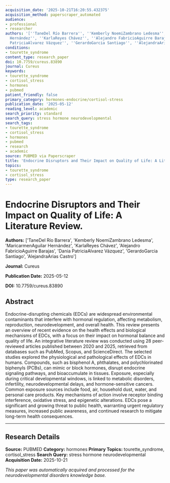 ```yaml
---
acquisition_date: '2025-10-21T16:20:55.432375'
acquisition_method: paperscraper_automated
audience:
- professional
- researcher
authors: '[''TaneDel Río Barrera'', ''Kemberly NoemiZambrano Ledesma'', ''MaricarmenAguilar
  Hernández'', ''KarlaReyes Chávez'', ''Alejandro FabricioAguirre Barajas'', ''Dania
  PatriciaAlvarez Vázquez'', ''GerardoGarcia Santiago'', ''AlejandraArias Castro'']'
conditions:
- tourette_syndrome
content_type: research_paper
doi: 10.7759/cureus.83890
journal: Cureus
keywords:
- tourette_syndrome
- cortisol_stress
- hormones
- pubmed
patient_friendly: false
primary_category: hormones-endocrine/cortisol-stress
publication_date: '2025-05-12'
reading_level: academic
search_priority: standard
search_query: stress hormone neurodevelopmental
search_tags:
- tourette_syndrome
- cortisol_stress
- hormones
- pubmed
- research
- academic
source: PUBMED via Paperscraper
title: 'Endocrine Disruptors and Their Impact on Quality of Life: A Literature Review.'
topics:
- tourette_syndrome
- cortisol_stress
type: research_paper
---
```


# Endocrine Disruptors and Their Impact on Quality of Life: A Literature Review.

**Authors:** ['TaneDel Río Barrera', 'Kemberly NoemiZambrano Ledesma', 'MaricarmenAguilar Hernández', 'KarlaReyes Chávez', 'Alejandro FabricioAguirre Barajas', 'Dania PatriciaAlvarez Vázquez', 'GerardoGarcia Santiago', 'AlejandraArias Castro']

**Journal:** Cureus

**Publication Date:** 2025-05-12

**DOI:** 10.7759/cureus.83890

## Abstract

Endocrine-disrupting chemicals (EDCs) are widespread environmental contaminants that interfere with hormonal regulation, affecting metabolism, reproduction, neurodevelopment, and overall health. This review presents an overview of recent evidence on the health effects and biological mechanisms of EDCs, with a focus on their impact on hormonal balance and quality of life. An integrative literature review was conducted using 28 peer-reviewed articles published between 2020 and 2025, retrieved from databases such as PubMed, Scopus, and ScienceDirect. The selected studies explored the physiological and pathological effects of EDCs in humans. Compounds, such as bisphenol A, phthalates, and polychlorinated biphenyls (PCBs), can mimic or block hormones, disrupt endocrine signaling pathways, and bioaccumulate in tissues. Exposure, especially during critical developmental windows, is linked to metabolic disorders, infertility, neurodevelopmental delays, and hormone-sensitive cancers. Common exposure sources include food, air, household dust, water, and personal care products. Key mechanisms of action involve receptor binding interference, oxidative stress, and epigenetic alterations. EDCs pose a significant and growing threat to public health, warranting urgent regulatory measures, increased public awareness, and continued research to mitigate long-term health consequences.

---

## Research Details

**Source:** PUBMED
**Category:** hormones
**Primary Topics:** tourette_syndrome, cortisol_stress
**Search Query:** stress hormone neurodevelopmental
**Acquisition Date:** 2025-10-21

*This paper was automatically acquired and processed for the neurodevelopmental disorders knowledge base.*
